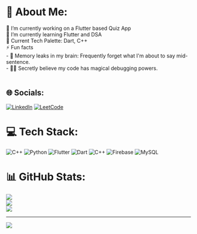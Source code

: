 # 💫 About Me:
🔭 I’m currently working on a Flutter based Quiz App <br>🌱 I’m currently learning Flutter and DSA<br>🌈 Current Tech Palette: Dart, C++<br>⚡ Fun facts<br>- 🧠 Memory leaks in my brain: Frequently forget what I'm about to say mid-sentence.<br>- 🧙‍♂ Secretly believe my code has magical debugging powers.<br><br>


## 🌐 Socials:
[![LinkedIn](https://img.shields.io/badge/LinkedIn-%230077B5.svg?logo=linkedin&logoColor=white)](https://linkedin.com/in/asimsahoo) 
[![LeetCode](https://img.shields.io/badge/-LeetCode-FFA116?style=for-the-badge&logo=LeetCode&logoColor=white)](https://leetcode.com/asimsahoo/) 

# 💻 Tech Stack:
![C++](https://img.shields.io/badge/c++-%2300599C.svg?style=flat&logo=c%2B%2B&logoColor=white) ![Python](https://img.shields.io/badge/python-3670A0?style=flat&logo=python&logoColor=ffdd54) ![Flutter](https://img.shields.io/badge/Flutter-%2302569B.svg?style=flat&logo=Flutter&logoColor=white) ![Dart](https://img.shields.io/badge/dart-%230175C2.svg?style=flat&logo=dart&logoColor=white) ![C++](https://img.shields.io/badge/c++-%2300599C.svg?style=flat&logo=c%2B%2B&logoColor=white) ![Firebase](https://img.shields.io/badge/firebase-%23039BE5.svg?style=flat&logo=firebase) ![MySQL](https://img.shields.io/badge/mysql-%2300000f.svg?style=flat&logo=mysql&logoColor=white)
# 📊 GitHub Stats:
![](https://github-readme-stats.vercel.app/api?username=asim-sahoo&theme=radical&hide_border=false&include_all_commits=true&count_private=false)<br/>
![](https://github-readme-streak-stats.herokuapp.com/?user=asim-sahoo&theme=radical&hide_border=false)<br/>
![](https://github-readme-stats.vercel.app/api/top-langs/?username=asim-sahoo&theme=radical&hide_border=false&include_all_commits=true&count_private=false&layout=compact)

---
[![](https://visitcount.itsvg.in/api?id=asim-sahoo&icon=5&color=0)](https://visitcount.itsvg.in)
